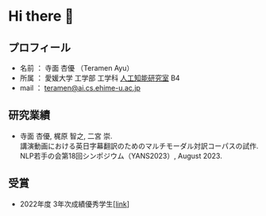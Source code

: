 # Hi there 👋

<!--
**ayuteramen/ayuteramen** is a ✨ _special_ ✨ repository because its `README.md` (this file) appears on your GitHub profile.

Here are some ideas to get you started:

- 🔭 I’m currently working on ...
- 🌱 I’m currently learning ...
- 👯 I’m looking to collaborate on ...
- 🤔 I’m looking for help with ...
- 💬 Ask me about ...
- 📫 How to reach me: ...
- 😄 Pronouns: ...
- ⚡ Fun fact: ...
-->



## プロフィール
- 名前 ： 寺面 杏優 （Teramen Ayu）
- 所属 ： 愛媛大学 工学部 工学科 [人工知能研究室](https://sites.google.com/view/ehime-nlp/) B4
- mail ： teramen@ai.cs.ehime-u.ac.jp

## 研究業績
- 寺面 杏優, 梶原 智之, 二宮 崇.<br>
講演動画における英日字幕翻訳のためのマルチモーダル対訳コーパスの試作.<br>
NLP若手の会第18回シンポジウム（YANS2023）, August 2023. <!-- \[[PDF](URL)\] -->

## 受賞
- 2022年度 3年次成績優秀学生[[link](https://www.cs.ehime-u.ac.jp/%E5%9C%A8%E5%AD%A6%E7%94%9F%E3%81%AE%E6%96%B9/%E5%84%AA%E7%A7%80%E5%AD%A6%E7%94%9F%E8%A1%A8%E5%BD%B0%E5%88%B6%E5%BA%A6/)]


